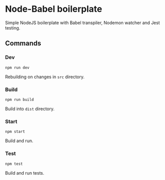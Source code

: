 # Node-Babel boilerplate

Simple NodeJS boilerplate with Babel transpiler, Nodemon watcher and Jest testing.

## Commands

### Dev

```Shell
npm run dev
```

Rebuilding on changes in `src` directory.

### Build

```Shell
npm run build
```

Build into `dist` directory.

### Start

```Shell
npm start
```

Build and run.

### Test

```Shell
npm test
```

Build and run tests.
